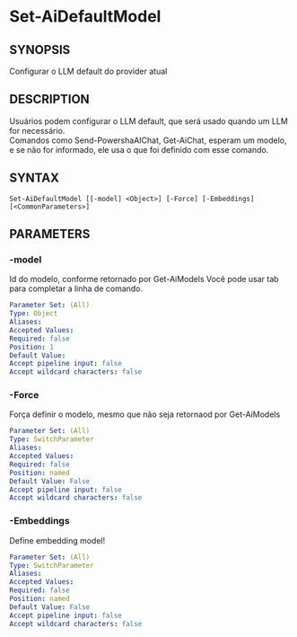 ﻿---
external help file: powershai-help.xml
schema: 2.0.0
powershai: true
---

# Set-AiDefaultModel

## SYNOPSIS <!--!= @#Synop !-->
Configurar o LLM default do provider atual

## DESCRIPTION <!--!= @#Desc !-->
Usuários podem configurar o LLM default, que será usado quando um LLM for necessário.  
Comandos como Send-PowershaAIChat, Get-AiChat, esperam um modelo, e se não for informado, ele usa o que foi definido com esse comando.

## SYNTAX <!--!= @#Syntax !-->

```
Set-AiDefaultModel [[-model] <Object>] [-Force] [-Embeddings] [<CommonParameters>]
```

## PARAMETERS <!--!= @#Params !-->

### -model
Id do modelo, conforme retornado por Get-AiModels
Você pode usar tab para completar a linha de comando.

```yml
Parameter Set: (All)
Type: Object
Aliases: 
Accepted Values: 
Required: false
Position: 1
Default Value: 
Accept pipeline input: false
Accept wildcard characters: false
```

### -Force
Força definir o modelo, mesmo que não seja retornaod por Get-AiModels

```yml
Parameter Set: (All)
Type: SwitchParameter
Aliases: 
Accepted Values: 
Required: false
Position: named
Default Value: False
Accept pipeline input: false
Accept wildcard characters: false
```

### -Embeddings
Define embedding model!

```yml
Parameter Set: (All)
Type: SwitchParameter
Aliases: 
Accepted Values: 
Required: false
Position: named
Default Value: False
Accept pipeline input: false
Accept wildcard characters: false
```